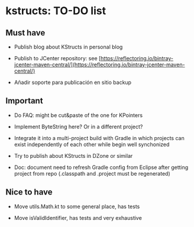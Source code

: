 # kstructs: TO-DO list

## Must have

- Publish blog about KStructs in personal blog

- Publish to JCenter repository: see [https://reflectoring.io/bintray-jcenter-maven-central/](https://reflectoring.io/bintray-jcenter-maven-central/)

- Añadir soporte para publicación en sitio backup

## Important

- Do FAQ: might be cut&paste of the one for KPointers

- Implement ByteString here? Or in a different project?

- Integrate it into a multi-project build with Gradle in which projects can exist independently of each other while begin well synchonized

- Try to publish about KStructs in DZone or similar

- Doc: document need to refresh Gradle config from Eclipse after getting project from repo (.classpath and .project must be regenerated)

## Nice to have

- Move utils.Math.kt to some general place, has tests

- Move isValidIdentifier, has tests and very exhaustive
